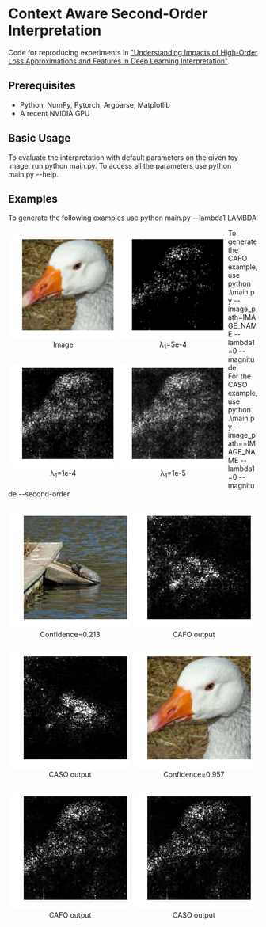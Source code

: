Context Aware Second-Order Interpretation
=====================================

Code for reproducing experiments in ["Understanding Impacts of High-Order Loss Approximations and Features in Deep Learning Interpretation"](https://arxiv.org/abs/1902.00407).


## Prerequisites

- Python, NumPy, Pytorch, Argparse, Matplotlib
- A recent NVIDIA GPU

## Basic Usage

To evaluate the interpretation with default parameters on the given toy image, run python main.py. To access all the parameters use python main.py --help.

## Examples
<style>
figure {
  float: left;
  display: block;
  margin-top: 1em;
  margin-bottom: 1em;
  margin-left: 5px;
  margin-right: 5px;
}
</style>

<p>To generate the following examples use python main.py --lambda1 LAMBDA</p>

<div align = 'center'>
	<figure>
		<img src = 'examples/duck.jpeg' width = '212px'>
	  	<figcaption>Image</figcaption>
	</figure>
	<figure>
		<img src = 'examples/delta_5e-4.png' width = '212px'>
	  	<figcaption>&#955;<sub>1</sub>=5e-4</figcaption>
	</figure>
	<figure>
		<img src = 'examples/delta_1e-4.png' width = '212px'>
		<figcaption>&#955;<sub>1</sub>=1e-4</figcaption>
	</figure>
	<figure>
		<img src = 'examples/delta_1e-5.png' width = '212px'>
		<figcaption>&#955;<sub>1</sub>=1e-5</figcaption>
	</figure>
</div>

To generate the CAFO example, use python .\main.py --image_path=IMAGE_NAME --lambda1=0 --magnitude <br>
For the CASO example, use python .\main.py --image_path==IMAGE_NAME --lambda1=0 --magnitude --second-order

<div align = 'center'>
	    <figure>
			<img src = 'examples/turtle.jpeg' width = '240px'>
	  		<figcaption>Confidence=0.213</figcaption>
	    </figure>
	    <figure>
			<img src = 'examples/turtle_cafo.png' width = '240px'>
			<figcaption>CAFO output</figcaption>
	    </figure>
	    <figure>
			<img src = 'examples/turtle_caso.png' width = '240px'>
			<figcaption>CASO output</figcaption>
	    </figure>
</div>

<div align = 'center'>
	    <figure>
			<img src = 'examples/duck.jpeg' width = '240px'>
	  		<figcaption>Confidence=0.957</figcaption>
	    </figure>
	    <figure>
			<img src = 'examples/duck_cafo.png' width = '240px'>
			<figcaption>CAFO output</figcaption>
	    </figure>
	    <figure>
			<img src = 'examples/duck_caso.png' width = '240px'>
			<figcaption>CASO output</figcaption>
	    </figure>
</div>
